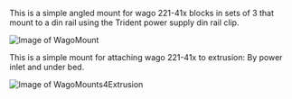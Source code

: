 This is a simple angled mount for wago 221-41x blocks in sets of 3 that mount to a din rail using the Trident power supply din rail clip. 

![Image of WagoMount](https://github.com/LoganFraser/VoronMods/blob/main/WagoMounts/WagoMounts.png)

This is a simple mount for attaching wago 221-41x to extrusion: By power inlet and under bed.

![Image of WagoMounts4Extrusion](https://github.com/LoganFraser/VoronMods/blob/main/WagoMounts/WagoMounts4Extrusion.png)
